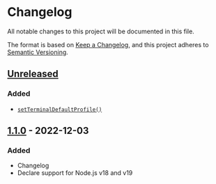 # Changelog

All notable changes to this project will be documented in this file.

The format is based on [Keep a Changelog](https://keepachangelog.com/en/1.0.0/),
and this project adheres to [Semantic Versioning](https://semver.org/spec/v2.0.0.html).

## [Unreleased](https://github.com/ptrkcsk/terminal-profile/compare/v1.1.0...HEAD)

### Added

- [`setTerminalDefaultProfile()`](readme.md#setterminaldefaultprofile)

## [1.1.0](https://github.com/ptrkcsk/terminal-profile/compare/v1.0.3...v1.1.0) - 2022-12-03

### Added

- Changelog
- Declare support for Node.js v18 and v19

